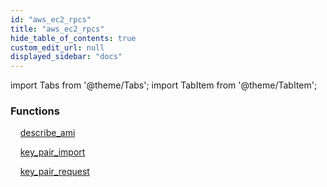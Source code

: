 ```yaml
---
id: "aws_ec2_rpcs"
title: "aws_ec2_rpcs"
hide_table_of_contents: true
custom_edit_url: null
displayed_sidebar: "docs"
---
```


import Tabs from '@theme/Tabs';
import TabItem from '@theme/TabItem';

<Tabs queryString="view">
  <TabItem value="components" label="Components" default>

### Functions
    [describe_ami](../../aws/tables/aws_ec2_rpcs_describe_ami.DescribeAmiRpc)

    [key_pair_import](../../aws/tables/aws_ec2_rpcs_import.KeyPairImportRpc)

    [key_pair_request](../../aws/tables/aws_ec2_rpcs_request.KeyPairRequestRpc)

</TabItem>
  <TabItem value="code-examples" label="Code examples">

</TabItem>
</Tabs>
